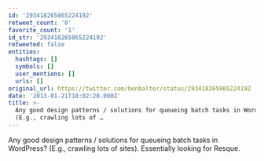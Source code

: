 ```yaml
---
id: '293418265865224192'
retweet_count: '0'
favorite_count: '1'
id_str: '293418265865224192'
retweeted: false
entities:
  hashtags: []
  symbols: []
  user_mentions: []
  urls: []
original_url: https://twitter.com/benbalter/status/293418265865224192
date: '2013-01-21T18:02:20.000Z'
title: >-
  Any good design patterns / solutions for queueing batch tasks in WordPress?
  (E.g., crawling lots of …
---
```


Any good design patterns / solutions for queueing batch tasks in WordPress? (E.g., crawling lots of sites). Essentially looking for Resque.